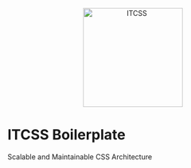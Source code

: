 <p align="center"><img width="200" src="https://lukasniestrat.de/github/itcss-boilerplate.png" alt="ITCSS"></p>

# ITCSS Boilerplate
 Scalable and Maintainable CSS Architecture
